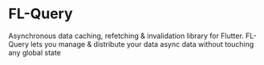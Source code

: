 # FL-Query

Asynchronous data caching, refetching & invalidation library for Flutter. FL-Query lets you manage & distribute your data async data without touching any global state